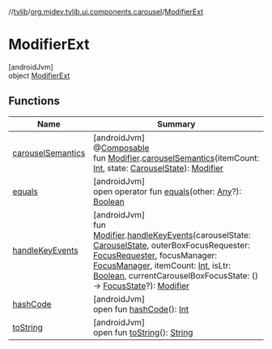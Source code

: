 //[tvlib](../../../index.md)/[org.mjdev.tvlib.ui.components.carousel](../index.md)/[ModifierExt](index.md)

# ModifierExt

[androidJvm]\
object [ModifierExt](index.md)

## Functions

| Name | Summary |
|---|---|
| [carouselSemantics](carousel-semantics.md) | [androidJvm]<br>@[Composable](https://developer.android.com/reference/kotlin/androidx/compose/runtime/Composable.html)<br>fun [Modifier](https://developer.android.com/reference/kotlin/androidx/compose/ui/Modifier.html).[carouselSemantics](carousel-semantics.md)(itemCount: [Int](https://kotlinlang.org/api/latest/jvm/stdlib/kotlin/-int/index.html), state: [CarouselState](../-carousel-state/index.md)): [Modifier](https://developer.android.com/reference/kotlin/androidx/compose/ui/Modifier.html) |
| [equals](../../org.mjdev.tvlib.webscrapper.select/-element-not-found-exception/index.md#585090901%2FFunctions%2F-1596939238) | [androidJvm]<br>open operator fun [equals](../../org.mjdev.tvlib.webscrapper.select/-element-not-found-exception/index.md#585090901%2FFunctions%2F-1596939238)(other: [Any](https://kotlinlang.org/api/latest/jvm/stdlib/kotlin/-any/index.html)?): [Boolean](https://kotlinlang.org/api/latest/jvm/stdlib/kotlin/-boolean/index.html) |
| [handleKeyEvents](handle-key-events.md) | [androidJvm]<br>fun [Modifier](https://developer.android.com/reference/kotlin/androidx/compose/ui/Modifier.html).[handleKeyEvents](handle-key-events.md)(carouselState: [CarouselState](../-carousel-state/index.md), outerBoxFocusRequester: [FocusRequester](https://developer.android.com/reference/kotlin/androidx/compose/ui/focus/FocusRequester.html), focusManager: [FocusManager](https://developer.android.com/reference/kotlin/androidx/compose/ui/focus/FocusManager.html), itemCount: [Int](https://kotlinlang.org/api/latest/jvm/stdlib/kotlin/-int/index.html), isLtr: [Boolean](https://kotlinlang.org/api/latest/jvm/stdlib/kotlin/-boolean/index.html), currentCarouselBoxFocusState: () -&gt; [FocusState](https://developer.android.com/reference/kotlin/androidx/compose/ui/focus/FocusState.html)?): [Modifier](https://developer.android.com/reference/kotlin/androidx/compose/ui/Modifier.html) |
| [hashCode](../../org.mjdev.tvlib.webscrapper.select/-element-not-found-exception/index.md#1794629105%2FFunctions%2F-1596939238) | [androidJvm]<br>open fun [hashCode](../../org.mjdev.tvlib.webscrapper.select/-element-not-found-exception/index.md#1794629105%2FFunctions%2F-1596939238)(): [Int](https://kotlinlang.org/api/latest/jvm/stdlib/kotlin/-int/index.html) |
| [toString](../../org.mjdev.tvlib.webscrapper.select/-element-not-found-exception/index.md#1616463040%2FFunctions%2F-1596939238) | [androidJvm]<br>open fun [toString](../../org.mjdev.tvlib.webscrapper.select/-element-not-found-exception/index.md#1616463040%2FFunctions%2F-1596939238)(): [String](https://kotlinlang.org/api/latest/jvm/stdlib/kotlin/-string/index.html) |
